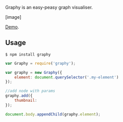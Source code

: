 Graphy is an easy-peasy graph visualiser.

[image]

[Demo](http://dfcreative.github.io/graphy).

## Usage

`$ npm install graphy`

```js
var Graphy = require('graphy');

var graphy = new Graphy({
	element: document.querySelector('.my-element')
});

//add node with params
graphy.add({
	thumbnail:
});

document.body.appendChild(graphy.element);
```